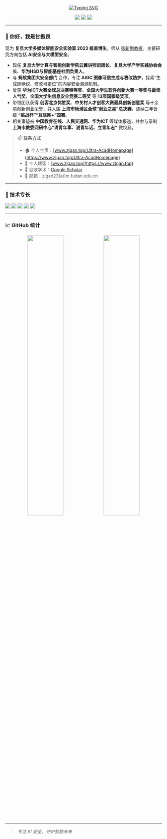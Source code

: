 <!--
**Ganzhenliang/Ganzhenliang** is a ✨ _special_ ✨ repository because its `README.md` (this file) appears on your GitHub profile.
-->

<p align="center">
  <a href="https://git.io/typing-svg">
    <img src="https://readme-typing-svg.demolab.com?font=Fira+Code&weight=900&size=34&pause=1000&color=2C6BCD&center=true&vCenter=true&width=435&lines=Zhenliang+Gan" alt="Typing SVG" />
  </a>
</p>


<div align="center">

[![](https://img.shields.io/github/stars/Ganzhenliang?style=flat&logo=github)](https://github.com/Ganzhenliang)
[![](https://img.shields.io/badge/Google%20Scholar-Zhenliang%20Gan-blue?logo=google-scholar&link=https://scholar.google.com/citations?user=Yol91yMAAAAJ&hl=zh-CN)](https://scholar.google.com/citations?user=Yol91yMAAAAJ&hl=zh-CN)
[![](https://img.shields.io/badge/Academic%20Homepage-Ultra--AcadHomepage-informational?logo=github&link=https://www.zlgan.top/Ultra-AcadHomepage)](https://www.zlgan.top/Ultra-AcadHomepage)

</div>

---

### 👋 你好，我是甘振良

现为 **复旦大学多媒体智能安全实验室 2023 级直博生**，师从 [张新鹏教授](https://baike.baidu.com/item/%E5%BC%A0%E6%96%B0%E9%B9%8F/3812768)，主要研究方向包括 **AI安全与大模型安全**。

- 现任 **复旦大学计算与智能创新学院云翼讲师团团长**、**复旦大学产学实践协会会长**、**华为HSD与智能基座社团负责人**。
- 与 **蚂蚁集团大安全部门** 合作，专注 **AIGC 图像可信生成与篡改防护**，探索“生成即确权、修改可定位”的内容安全溯源机制。
- 曾获 **华为ICT大赛全球总决赛特等奖**、**全国大学生软件创新大赛一等奖与最佳人气奖**、**全国大学生信息安全竞赛二等奖** 等 **13项国家级奖项**。
- 带领团队获得 **创客北京优胜奖**、**中关村人才创客大赛最具创新创意奖** 等十余项创新创业荣誉，并入围 **上海市杨浦区全球“创业之星”总决赛**，连续三年晋级 **“挑战杯”“互联网+”国赛**。
- 相关事迹被 **中国教育在线、人民交通网、华为ICT** 等媒体报道，并参与录制 **上海市教委网研中心“讲青年事、说青年话、立青年志”** 微视频。

> 📫 **联系方式**  
>
> - 🏠 个人主页：[www.zlgan.top/Ultra-AcadHomepage](https://www.zlgan.top/Ultra-AcadHomepage)  
> - 📝 个人博客：[www.zlgan.top](https://www.zlgan.top)  
> - 📄 谷歌学术：[Google Scholar](https://scholar.google.com/citations?user=Yol91yMAAAAJ&hl=zh-CN)  
> - 📧 邮箱：zlgan23[at]m.fudan.edu.cn

---

### 🚀 技术专长

![](https://img.shields.io/badge/Python-blue?logo=python) 
![](https://img.shields.io/badge/PyTorch-lightgrey?logo=pytorch) 
![](https://img.shields.io/badge/Stable%20Diffusion-darkblue?logo=artstation) 
![](https://img.shields.io/badge/Git-black?logo=git) 
![](https://img.shields.io/badge/LaTeX-blue?logo=latex)

---

### 📈 GitHub 统计

<div align="center">
  <img src="https://github-readme-stats.vercel.app/api?username=Ganzhenliang&show_icons=true&theme=default&hide_title=true" width="48%"/>
  <img src="https://github-readme-streak-stats.herokuapp.com/?user=Ganzhenliang&theme=default" width="48%"/>
</div>


---

> _专注 AI 安全，守护智能未来_
